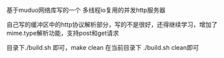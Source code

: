 基于muduo网络库写的一个 多线程io复用的并发http服务器

自己写的缓冲区中的http协议解析部分，写的不是很好，还得继续学习，增加了mime.type解析功能，支持post和get请求

目录下./build.sh 即可，make clean 在当前目录下 ./build.sh clean即可

